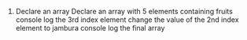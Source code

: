 1. Declare an array
Declare an array with 5 elements containing fruits
console log the 3rd index element
change the value of the 2nd index element to jambura
console log the final array

